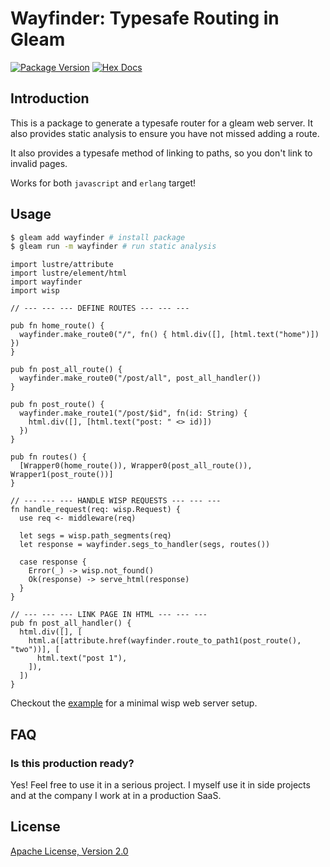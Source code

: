 # Wayfinder: Typesafe Routing in Gleam

[![Package Version](https://img.shields.io/hexpm/v/wayfinder)](https://hex.pm/packages/wayfinder)
[![Hex Docs](https://img.shields.io/badge/hex-docs-ffaff3)](https://hexdocs.pm/wayfinder/)

## Introduction

This is a package to generate a typesafe router for a gleam web server. It also provides static analysis to ensure you have not missed adding a route.

It also provides a typesafe method of linking to paths, so you don't link to invalid pages.

Works for both `javascript` and `erlang` target!

## Usage

```bash
$ gleam add wayfinder # install package
$ gleam run -m wayfinder # run static analysis
```

```gleam
import lustre/attribute
import lustre/element/html
import wayfinder
import wisp

// --- --- --- DEFINE ROUTES --- --- ---

pub fn home_route() {
  wayfinder.make_route0("/", fn() { html.div([], [html.text("home")]) })
}

pub fn post_all_route() {
  wayfinder.make_route0("/post/all", post_all_handler())
}

pub fn post_route() {
  wayfinder.make_route1("/post/$id", fn(id: String) {
    html.div([], [html.text("post: " <> id)])
  })
}

pub fn routes() {
  [Wrapper0(home_route()), Wrapper0(post_all_route()), Wrapper1(post_route())]
}

// --- --- --- HANDLE WISP REQUESTS --- --- ---
fn handle_request(req: wisp.Request) {
  use req <- middleware(req)

  let segs = wisp.path_segments(req)
  let response = wayfinder.segs_to_handler(segs, routes())

  case response {
    Error(_) -> wisp.not_found()
    Ok(response) -> serve_html(response)
  }
}

// --- --- --- LINK PAGE IN HTML --- --- ---
pub fn post_all_handler() {
  html.div([], [
    html.a([attribute.href(wayfinder.route_to_path1(post_route(), "two"))], [
      html.text("post 1"),
    ]),
  ])
}
```

Checkout the [example](./example) for a minimal wisp web server setup.

## FAQ

### Is this production ready?

Yes! Feel free to use it in a serious project. I myself use it in side projects and at the company I work at in a production SaaS.


## License
[Apache License, Version 2.0](./LICENSE)
